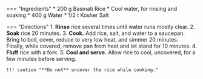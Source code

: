=== "Ingredients"
    * 200 g Basmati Rice
    * Cool water, for rinsing and soaking
    * 400 g Water
    * 1/2 t Kosher Salt

=== "Directions"
    1. **Rinse** rice several times until water runs mostly clear.
    2. **Soak** rice 20 minutes.
    3. **Cook.** Add rice, salt, and water to a saucepan. Bring to boil, cover, reduce to very low heat, and simmer 20 minutes. Finally, while covered, remove pan from heat and let stand for 10 minutes.
    4. **Fluff** rice with a fork.
    5. **Cool and serve.** Allow rice to cool, uncovered, for a few minutes before serving.

    !!! caution "**Do not** uncover the rice while cooking."
